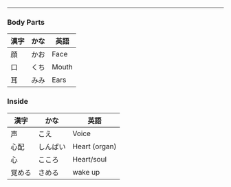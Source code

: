 
---
### Body Parts
| 漢字 | かな | 英語 |
| ---- | ---- | ---- |
| 顔 | かお | Face |
| 口 | くち | Mouth |
| 耳 | みみ | Ears |

### Inside
| 漢字 | かな | 英語 |
| ---- | ---- | ---- |
| 声 | こえ | Voice |
| 心配 | しんぱい | Heart (organ) |
| 心 | こころ | Heart/soul |
| 覚める | さめる | wake up